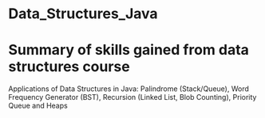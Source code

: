 # Data_Structures_Java
# Summary of skills gained from data structures course
Applications of Data Structures in Java: Palindrome (Stack/Queue), Word Frequency Generator (BST), Recursion (Linked List, Blob Counting), Priority Queue and Heaps

